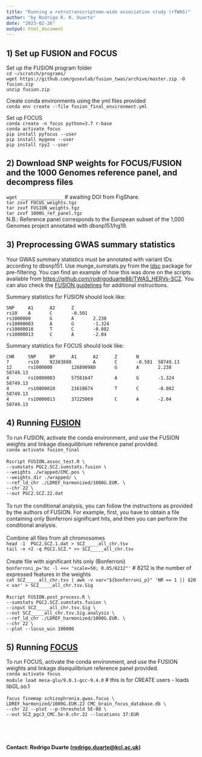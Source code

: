 ```yaml
---
title: "Running a retrotranscriptome-wide association study (rTWAS)"
author: "by Rodrigo R. R. Duarte"
date: "2023-02-26"
output: html_document
---
```




## <b>1) Set up FUSION and FOCUS</b>
Set up the FUSION program folder <br>
`cd ~/scratch/programs/`<br>
`wget https://github.com/gusevlab/fusion_twas/archive/master.zip -O fusion.zip`<br>
`unzip fusion.zip`

Create conda environments using the yml files provided<br>
`conda env create --file fusion_final_environment.yml`

Set up FOCUS<br>
`conda create -n focus python=3.7 r-base` <br>
`conda activate focus` <br>
`pip install pyfocus --user` <br>
`pip install mygene --user` <br>
`pip install rpy2 --user` <br>


## <b>2) Download SNP weights for FOCUS/FUSION and the 1000 Genomes reference panel, and decompress files</b>
`wget ________________` # awaiting DOI from FigShare. <br> 
`tar zxvf FOCUS_weights.tgz`<br>
`tar zxvf FUSION_weights.tgz`<br>
`tar zxvf 1000G_ref_panel.tgz`<br>
N.B.: Reference panel corresponds to the European subset of the 1,000 Genomes project annotated with dbsnp151/hg19.

## <b>3) Preprocessing GWAS summary statistics</b>
Your GWAS summary statistics must be annotated with variant IDs according to dbsnp151. Use munge_sumstats.py from the [ldsc](https://github.com/bulik/ldsc) package for pre-filtering. You can find an example of how this was done on the scripts available from https://github.com/rodrigoduarte88/TWAS_HERVs-SCZ. You can also check the [FUSION guidelines](http://gusevlab.org/projects/fusion/) for additional instructions.


Summary statistics for FUSION should look like:

```
SNP     A1      A2      Z
rs10    A       C       -0.501
rs1000000       G       A       2.238
rs10000003      A       G       -1.324
rs10000010      T       C       -0.082
rs10000013      C       A       -2.04
```

Summary statistics for FOCUS should look like:

```
CHR     SNP     BP      A1      A2      Z       N
7       rs10    92383888        A       C       -0.501  58749.13
12      rs1000000       126890980       G       A       2.238   58749.13
4       rs10000003      57561647        A       G       -1.324  58749.13
4       rs10000010      21618674        T       C       -0.082  58749.13
4       rs10000013      37225069        C       A       -2.04   58749.13
```

## <b>4) Running [FUSION](http://gusevlab.org/projects/fusion/)</b>
To run FUSION, activate the conda environment, and use the FUSION weights and linkage disequilibrium reference panel provided. <br>
`conda activate fusion_final`<br>
<br>
`Rscript FUSION.assoc_test.R \`<br>
`--sumstats PGC2.SCZ.sumstats.fusion \`<br>
`--weights ./wrapped/CMC.pos \`<br>
`--weights_dir ./wrapped/ \`<br>
`--ref_ld_chr ./LDREF_harmonized/1000G.EUR. \`<br>
`--chr 22 \`<br>
`--out PGC2.SCZ.22.dat` <br>
<br>
To run the conditional analysis, you can follow the instructions as provided by the authors of FUSION. For example, first, you have to obtain a file containing only Bonferroni significant hits, and then you can perform the conditional analysis. <br>
<br>
Combine all files from all chromosomes <br>
`head -1  PGC2.SCZ.1.dat > SCZ_____all_chr.tsv`<br>
`tail -n +2 -q PGC2.SCZ.* >> SCZ_____all_chr.tsv`<br>
<br>
Create file with significant hits only (Bonferroni) <br>
`bonferroni_p='bc -l <<< "scale=50; 0.05/8212"'` # 8212 is the number of expressed features in the weights<br>
`cat SCZ_____all_chr.tsv | awk -v var="${bonferroni_p}" 'NR == 1 || $20 < var' > SCZ_____all_chr.tsv.Sig`<br>
<br>
`Rscript FUSION.post_process.R \`<br>
`--sumstats PGC2.SCZ.sumstats.fusion \`<br>
`--input SCZ_____all_chr.tsv.Sig \`<br>
`--out SCZ_____all_chr.tsv.Sig.analysis \`<br>
`--ref_ld_chr ./LDREF_harmonized/1000G.EUR. \`<br>
`--chr 22 \`<br>
`--plot --locus_win 100000`<br>

## <b>5) Running [FOCUS](https://github.com/bogdanlab/focus)</b>
To run FOCUS, activate the conda environment, and use the FUSION weights and linkage disequilibrium reference panel provided. <br>
`conda activate focus` <br>
`module load mesa-glu/9.0.1-gcc-9.4.0` # this is for CREATE users - loads libGL.so.1<br>
<br>
`focus finemap schizophrenia.gwas.focus \`<br>
`LDREF_harmonized/1000G.EUR.22 CMC_brain_focus_database.db \`<br>
`--chr 22 --plot --p-threshold 5E-08 \`<br>
`--out SCZ_pgc3_CMC.5e-8.chr.22 --locations 37:EUR`<br>
<br>
<br>
<br>
#### Contact: Rodrigo Duarte (rodrigo.duarte@kcl.ac.uk)






